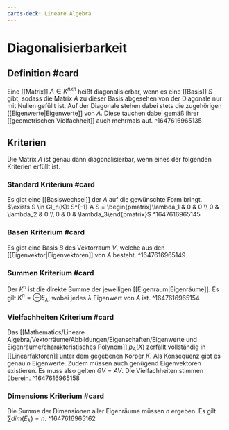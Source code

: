```yaml
---
cards-deck: Lineare Algebra
---
```


# Diagonalisierbarkeit

## Definition #card
Eine [[Matrix]] $A \in K^{nxn}$ heißt diagonalisierbar, wenn es eine [[Basis]] $S$ gibt, sodass die Matrix $A$ zu dieser Basis abgesehen von der Diagonale nur mit Nullen gefüllt ist.
Auf der Diagonale stehen dabei stets die zugehörigen [[Eigenwerte|Eigenwerte]] von $A$. Diese tauchen dabei gemäß ihrer [[geometrischen Vielfachheit]] auch mehrmals auf.
^1647616965135


## Kriterien
Die Matrix $A$ ist genau dann diagonalisierbar, wenn eines der folgenden Kriterien erfüllt ist.

### Standard Kriterium #card
Es gibt eine [[Basiswechsel]] der $A$ auf die gewünschte Form bringt.
$\exists S \in Gl_n(K): S^{-1} A S = \begin{pmatrix}\lambda_1 & 0 & 0 \\ 0 & \lambda_2 & 0 \\ 0 & 0 & \lambda_3\end{pmatrix}$
^1647616965145


### Basen Kriterium #card
Es gibt eine Basis $B$ des Vektorraum $V$, welche aus den [[Eigenvektor|Eigenvektoren]] von $A$ besteht.
^1647616965149


### Summen Kriterium #card
Der $K^n$ ist die direkte Summe der jeweiligen [[Eigenraum|Eigenräume]]. Es gilt $K^n = \oplus E_\lambda$, wobei jedes $\lambda$ Eigenwert von $A$ ist.
^1647616965154


### Vielfachheiten Kriterium #card
Das [[Mathematics/Lineare Algebra/Vektorräume/Abbildungen/Eigenschaften/Eigenwerte und Eigenräume/charakteristisches Polynom]] $p_A(X)$ zerfällt vollständig in [[Linearfaktoren]] unter dem gegebenen Körper $K$. Als Konsequenz gibt es genau $n$ Eigenwerte.
Zudem müssen auch genügend Eigenvektoren existieren. Es muss also gelten $GV = AV$. Die Vielfachheiten stimmen überein.
^1647616965158


### Dimensions Kriterium #card
Die Summe der Dimensionen aller Eigenräume müssen $n$ ergeben. Es gilt $\sum dim(E_\lambda) = n$.
^1647616965162



